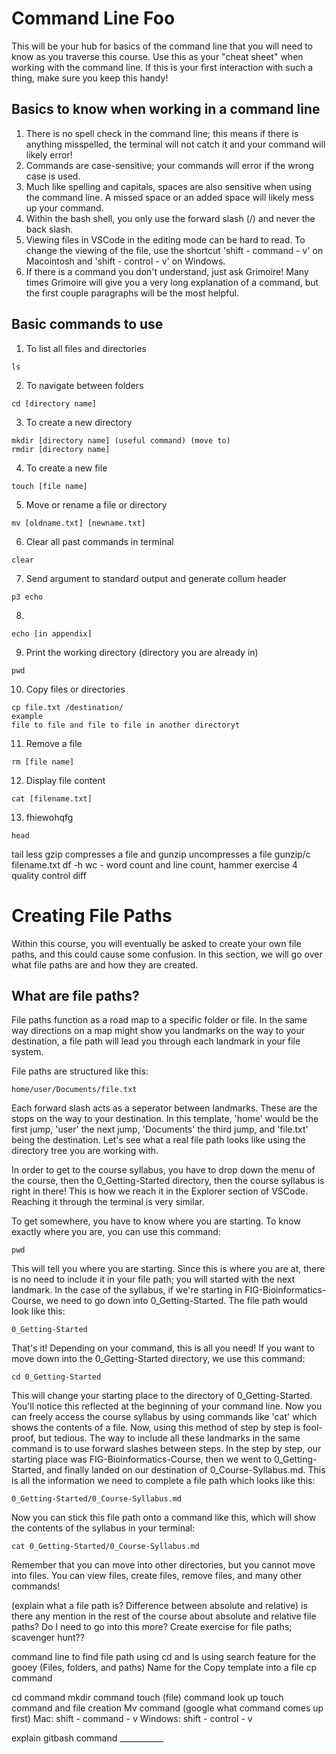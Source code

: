 # Command Line Foo

This will be your hub for basics of the command line that you will need to know as you traverse this course. Use this as your "cheat sheet" when working with the command line. If this is your first interaction with such a thing, make sure you keep this handy!

## Basics to know when working in a command line
1. There is no spell check in the command line; this means if there is anything misspelled, the terminal will not catch it and your command will likely error!
2. Commands are case-sensitive; your commands will error if the wrong case is used.
3. Much like spelling and capitals, spaces are also sensitive when using the command line. A missed space or an added space will likely mess up your command.
4. Within the bash shell, you only use the forward slash (/) and never the back slash.
5. Viewing files in VSCode in the editing mode can be hard to read. To change the viewing of the file, use the shortcut 'shift - command - v' on Macointosh and 'shift - control - v' on Windows.
6. If there is a command you don't understand, just ask Grimoire! Many times Grimoire will give you a very long explanation of a command, but the first couple paragraphs will be the most helpful.

## Basic commands to use
1. To list all files and directories
```
ls
```
2. To navigate between folders
```
cd [directory name]
```
3. To create a new directory
```
mkdir [directory name] (useful command) (move to)
rmdir [directory name]
```
4. To create a new file
```
touch [file name]
```
5. Move or rename a file or directory
```
mv [oldname.txt] [newname.txt]
```
6. Clear all past commands in terminal
```
clear
```
7. Send argument to standard output and generate collum header
```
p3 echo
```
8. 
```
echo [in appendix]
```
9. Print the working directory (directory you are already in)
```
pwd
```
10. Copy files or directories
```
cp file.txt /destination/
example
file to file and file to file in another directoryt
```
11. Remove a file
```
rm [file name]
```
12. Display file content
```
cat [filename.txt]
```
13. fhiewohqfg
```
head
```
tail
less
gzip compresses a file and gunzip uncompresses a file
gunzip/c filename.txt
df -h
wc - word count and line count, hammer exercise 4 quality control
diff



# Creating File Paths
Within this course, you will eventually be asked to create your own file paths, and this could cause some confusion. In this section, we will go over what file paths are and how they are created.

## What are file paths?
File paths function as a road map to a specific folder or file. In the same way directions on a map might show you landmarks on the way to your destination, a file path will lead you through each landmark in your file system.

File paths are structured like this:
```
home/user/Documents/file.txt
```
Each forward slash acts as a seperator between landmarks. These are the stops on the way to your destination. In this template, 'home' would be the first jump, 'user' the next jump, 'Documents' the third jump, and 'file.txt' being the destination. Let's see what a real file path looks like using the directory tree you are working with.

In order to get to the course syllabus, you have to drop down the menu of the course, then the 0_Getting-Started directory, then the course syllabus is right in there! This is how we reach it in the Explorer section of VSCode. Reaching it through the terminal is very similar.

To get somewhere, you have to know where you are starting. To know exactly where you are, you can use this command:
```
pwd
```
This will tell you where you are starting. Since this is where you are at, there is no need to include it in your file path; you will started with the next landmark. In the case of the syllabus, if we're starting in FIG-Bioinformatics-Course, we need to go down into 0_Getting-Started. The file path would look like this:
```
0_Getting-Started
```
That's it! Depending on your command, this is all you need! If you want to move down into the 0_Getting-Started directory, we use this command:
```
cd 0_Getting-Started
```
This will change your starting place to the directory of 0_Getting-Started. You'll notice this reflected at the beginning of your command line. Now you can freely access the course syllabus by using commands like 'cat' which shows the contents of a file.
Now, using this method of step by step is fool-proof, but tedious. The way to include all these landmarks in the same command is to use forward slashes between steps. In the step by step, our starting place was FIG-Bioinformatics-Course, then we went to 0_Getting-Started, and finally landed on our destination of 0_Course-Syllabus.md. This is all the information we need to complete a file path which looks like this:
```
0_Getting-Started/0_Course-Syllabus.md
```
Now you can stick this file path onto a command like this, which will show the contents of the syllabus in your terminal:
```
cat 0_Getting-Started/0_Course-Syllabus.md
```
Remember that you can move into other directories, but you cannot move into files. You can view files, create files, remove files, and many other commands!












(explain what a file path is? Difference between absolute and relative) is there any mention in the rest of the course about absolute and relative file paths? Do I need to go into this more? Create exercise for file paths; scavenger hunt??

command line to find file path
using cd and ls
using search feature for the gooey
(Files, folders, and paths) Name for the
Copy template into a file
cp command
  
  cd command
  mkdir command
  touch (file) command 
  look up touch command and file creation
  Mv command (google what command comes up first)
Mac: shift - command - v
Windows: shift - control - v

explain gitbash command ___________
